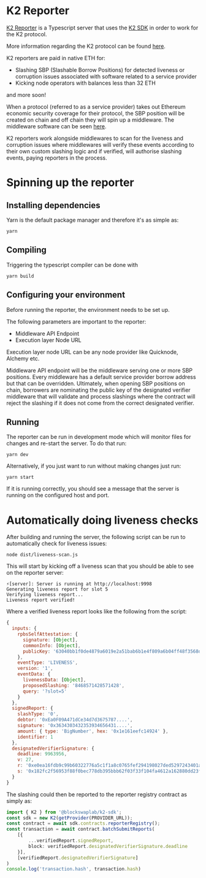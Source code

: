 # K2 Reporter

[K2 Reporter](https://github.com/restaking-cloud/K2-reporter) is a Typescript server that uses the [K2 SDK](https://github.com/restaking-cloud/k2-sdk) in order to work for the K2 protocol. 

More information regarding the K2 protocol can be found [here](https://restaking.cloud).

K2 reporters are paid in native ETH for:
- Slashing SBP (Slashable Borrow Positions) for detected liveness or corruption issues associated with software related to a service provider
- Kicking node operators with balances less than 32 ETH

and more soon!

When a protocol (referred to as a service provider) takes out Ethereum economic security coverage for their protocol, 
the SBP position will be created on chain and off chain they will spin up a middleware. The middleware software can be
seen [here](https://github.com/restaking-cloud/K2-middleware).

K2 reporters work alongside middlewares to scan for the liveness and corruption issues where middlewares will verify these
events according to their own custom slashing logic and if verified, will authorise slashing events, paying reporters in the process.

# Spinning up the reporter
## Installing dependencies

Yarn is the default package manager and therefore it's as simple as:

```
yarn
```

## Compiling

Triggering the typescript compiler can be done with

```
yarn build
```

## Configuring your environment

Before running the reporter, the environment needs to be set up. 

The following parameters are important to the reporter:
- Middleware API Endpoint
- Execution layer Node URL

Execution layer node URL can be any node provider like Quicknode, Alchemy etc.

Middleware API endpoint will be the middleware serving one or more SBP positions. Every middleware has a default
service provider borrow address but that can be overridden. Ultimately, when opening SBP positions on chain, borrowers
are nominating the public key of the designated verifier middleware that will validate and process slashings where
the contract will reject the slashing if it does not come from the correct designated verifier.

## Running

The reporter can be run in development mode which will monitor files for changes and re-start the server. To do that
run:

```
yarn dev
```

Alternatively, if you just want to run without making changes just run:
```
yarn start
```

If it is running correctly, you should see a message that the server is running on the configured host and port.

# Automatically doing liveness checks

After building and running the server, the following script can be run to automatically check for liveness issues:
```
node dist/liveness-scan.js
```

This will start by kicking off a liveness scan that you should be able to see on the reporter server:
```
⚡️[server]: Server is running at http://localhost:9998
Generating liveness report for slot 5
Verifying liveness report...
Liveness report verified!
```

Where a verified liveness report looks like the following from the script:
```javascript
{
  inputs: {
    rpbsSelfAttestation: {
      signature: [Object],
      commonInfo: [Object],
      publicKey: '63040bb1f0de4879a6019e2a51bab6b1e4f809a6b04ff48f3568d983355b6acddce4121ddec75039b57742e291f69fcc9ddb369023626c75a2efe86bce74ebe285a0'
    },
    eventType: 'LIVENESS',
    version: '1',
    eventData: {
      livenessData: [Object],
      proposedSlashing: '8468571428571428',
      query: '?slot=5'
    }
  },
  signedReport: {
    slashType: '0',
    debtor: '0xEa0F09A471dCe34d7d3675787....',
    signature: '0x3634303432353934656431....',
    amount: { type: 'BigNumber', hex: '0x1e161eefc14924' },
    identifier: 1
  },
  designatedVerifierSignature: {
    deadline: 9963956,
    v: 27,
    r: '0xe0ea16fdb9c99b60322776a5c1f1a8c0765fef294198027ded5297243401a1d2',
    s: '0x182fc2f56953f88f0bec778db395bbb62f03f33f104fa4612a162880dd23fef0'
  }
}
```

The slashing could then be reported to the reporter registry contract as simply as:
```typescript
import { K2 } from '@blockswaplab/k2-sdk';
const sdk = new K2(getProvider(PROVIDER_URL));
const contract = await sdk.contracts.reporterRegistry();
const transaction = await contract.batchSubmitReports(
    [{
        ...verifiedReport.signedReport,
        block: verifiedReport.designatedVerifierSignature.deadline
    }],
    [verifiedReport.designatedVerifierSignature]
)
console.log('transaction.hash', transaction.hash)
```